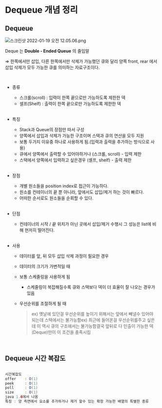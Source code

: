 # Dequeue 개념 정리

## Dequeue

![스크린샷 2022-01-19 오전 12.05.06.png](https://s3-us-west-2.amazonaws.com/secure.notion-static.com/8224de8f-9fbc-4da6-95d9-16e63c5d1da6/스크린샷_2022-01-19_오전_12.05.06.png)

Deque 는 **Double - Ended Queue** 의 줄임말

⇒ 한쪽에서만 삽입, 다른 한쪽에서만 삭제가 가능했던 큐와 달리 양쪽 front, rear 에서 삽입 삭제가 모두 가능한 큐를 의미하는 자료구조이다.

<br>

- 종류
    - 스크롤(scroll) : 입력이 한쪽 끝으로만 가능하도록 제한한 덱
    - 셀프(Shelf) : 출력이 한쪽 끝으로만 가능하도록 제한한 덱
    
    <br>

- 특징
    - Stack과 Queue의 장점만 따서 구성
    - 양쪽에서 삽입과 삭제가 가능한 구조이며 스택과 큐의 연산을 모두 지원
    - 보통 두가지 이유중 하나로 사용하게 됨.(입력과 출력을 추가하는 방식으로 사용)
    - 큐에서 양쪽에서 출력할 수 있어야하거나 (스크롤, scroll) - 입력 제한
    - 스택에서 양쪽에서 입력하고 싶은경우 (셸프, shelf) - 출력 제한
    
    <br>

- 장점
    - 개별 원소들을 position index로 접근이 가능하다.
    - 원소를 컨테이너의 끝 뿐 아니라, 앞에서도 삽입/제거 하는 것이 빠르다.
    - 어떠한 순서로도 원소들을 순회할 수 있다.
    
    <br>

- 단점
    - 컨테이너의 시작 / 끝 위치가 아닌 곳에서 삽입/제거 수행시 그 성능은 list에 비해 현저히 떨어진다.

    <br>

- 사용
    - 데이터를 앞, 뒤 모두 삽입 삭제 과정이 필요한 경우
    - 데이터의 크기가 가변적일 때
    - 보통 스케줄링을 사용하게 됨
        
        - 스케줄링이 복잡해질수록 큐와 스택보다 덱이 더 효율이 잘 나오는 경우가 있음
        
    - 우선순위를 조절하게 될 때
        
        >ex) 옛날에 있던걸 우선순위를 높이기 위해서는 앞에서 빼낼수 있어야 되는데 스택에서는 불가능함ex) 최근에 들어온걸 우선순위를주고 싶은데 이 역시 큐의 구조에서는 불가능함결국 앞뒤로 다 인출이 가능한 덱(Deque)만이 이 조건을 충족시킴

<br>

## Dequeue 시간 복잡도

```java

시간복잡도
offer    : O(1)
peek     : O(1)
poll     : O(1)
size     : O(1)
java 1.6에서 나옴
특징 : 양 측면에서 요소를 추가하거나 제거 할수 있는 확장 가능한 배열의 특별한 종류

```